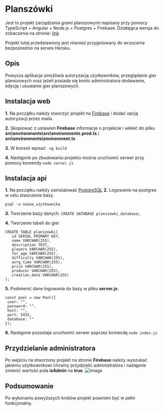 # Planszówki
Jest to projekt zarządzania grami planszowymi napisany przy pomocy TypeScript + Angular + Node.js + Postgres + Firebase. Działająca wersja do zobaczenia na stronie: 
[link](http://planszowkiweb.herokuapp.com/login)

Projekt tutaj przedstawiony jest również przygotowany do wrzucenia bezpośrednio na serwis Heroku.

## Opis

Powysza aplikacja umożliwia autoryzację użytkowników, przeglądanie gier planszowych oraz jeżeli posiada się konto administratora dodawanie, edycję i usuwanie gier planszowych.

## Instalacja web

**1.** Na początku należy stworzyć projekt na [Firebase](https://console.firebase.google.com/) i dodać opcję autoryzacji przez maila.

**2.** Skopiować z ustawień **Firebase** informacje o projekcie i wkleić do pliku **src\environments\src\environments.prod.ts** i **src\environments\environment.ts**

**3.** W konsoli wpisać ``` ng build```

**4.** Następnie po zbudowaniu projektu można uruchomić serwer przy pomocy komendy ``` node server.js ```

## Instalacja api
 
 **1.** Na początku należy zainstalować [PostgreSQL](https://www.postgresql.org/)
 **2.** Logowanie na postgres w celu stworzenie bazy.
 ``` 
 psql -u nazwa_użytkownika
 ```
 
 **3.** Tworzenie bazy danych.
 ```CREATE DATABASE planszowki_database;```
 
 **4.** Tworzenie tabeli do gier
 ```
CREATE TABLE planszowki(
    id SERIAL PRIMARY KEY,
    name VARCHAR(255),
    description TEXT,
    players VARCHAR(255),
    for_age VARCHAR(255),
    difficulty VARCHAR(255),
    avrg_time VARCHAR(255),
    price VARCHAR(255),
    producer VARCHAR(255),
    creation_date VARCHAR(255)
);
```
 
 **5.** Podmienić dane logowania do bazy w pliku **server.js**:
 ```
 const pool = new Pool({
  user: "",
  password: "",
  host: "",
  port: 5432,
  database: ""
});
```
**6.** Następnie pozostaje uruchomić serwer poprzez komendę ``` node index.js ```

## Przydzielanie administratora
Po wejściu na stworzony projekt na stronie **Firebase** należy wyszukać jakiemu użytkownikowi chcemy przydzielić administratora i następnie zmienić wartość pola **isAdmin** na **true**.
![image](https://i.ibb.co/QMNgDRY/test.png)

## Podsumowanie
Po wykonaniu powyższych kroków projekt powinien być w pełni funkcjonalny.
